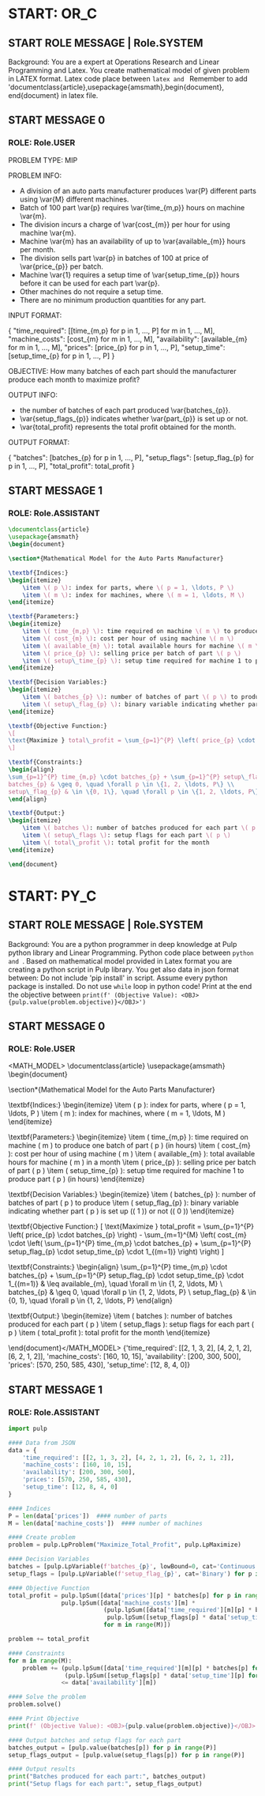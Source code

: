 # START: OR_C 
## START ROLE MESSAGE | Role.SYSTEM 
Background: You are a expert at Operations Research and Linear Programming and Latex. You create mathematical model of given problem in LATEX format. Latex code place between ```latex and ``` Remember to add 'documentclass{article},usepackage{amsmath},begin{document}, end{document} in latex file. 
## START MESSAGE 0 
### ROLE: Role.USER
<DESCRIPTION>
PROBLEM TYPE: MIP

PROBLEM INFO:

- A division of an auto parts manufacturer produces \var{P} different parts using \var{M} different machines.
- Batch of 100 part \var{p} requires \var{time_{m,p}} hours on machine \var{m}.
- The division incurs a charge of \var{cost_{m}} per hour for using machine \var{m}.
- Machine \var{m} has an availability of up to \var{available_{m}} hours per month.
- The division sells part \var{p} in batches of 100 at price of \var{price_{p}} per batch.
- Machine \var{1} requires a setup time of \var{setup_time_{p}} hours before it can be used for each part \var{p}.
- Other machines do not require a setup time.
- There are no minimum production quantities for any part.

INPUT FORMAT: 

{
    "time_required": [[time_{m,p} for p in 1, ..., P] for m in 1, ..., M],
    "machine_costs": [cost_{m} for m in 1, ..., M],
    "availability": [available_{m} for m in 1, ..., M],
    "prices": [price_{p} for p in 1, ..., P],
    "setup_time": [setup_time_{p} for p in 1, ..., P]
}

OBJECTIVE: How many batches of each part should the manufacturer produce each month to maximize profit?

OUTPUT INFO:

- the number of batches of each part produced \var{batches_{p}}.
- \var{setup_flags_{p}} indicates whether \var{part_{p}} is set up or not.
- \var{total_profit} represents the total profit obtained for the month.

OUTPUT FORMAT:

{
    "batches": [batches_{p} for p in 1, ..., P],
    "setup_flags": [setup_flag_{p} for p in 1, ..., P],
    "total_profit": total_profit
}
</DESCRIPTION>


## START MESSAGE 1 
### ROLE: Role.ASSISTANT
```latex
\documentclass{article}
\usepackage{amsmath}
\begin{document}

\section*{Mathematical Model for the Auto Parts Manufacturer}

\textbf{Indices:}
\begin{itemize}
    \item \( p \): index for parts, where \( p = 1, \ldots, P \)
    \item \( m \): index for machines, where \( m = 1, \ldots, M \)
\end{itemize}

\textbf{Parameters:}
\begin{itemize}
    \item \( time_{m,p} \): time required on machine \( m \) to produce one batch of part \( p \) (in hours)
    \item \( cost_{m} \): cost per hour of using machine \( m \)
    \item \( available_{m} \): total available hours for machine \( m \) in a month
    \item \( price_{p} \): selling price per batch of part \( p \)
    \item \( setup\_time_{p} \): setup time required for machine 1 to produce part \( p \) (in hours)
\end{itemize}

\textbf{Decision Variables:}
\begin{itemize}
    \item \( batches_{p} \): number of batches of part \( p \) to produce
    \item \( setup\_flag_{p} \): binary variable indicating whether part \( p \) is set up (\( 1 \)) or not (\( 0 \))
\end{itemize}

\textbf{Objective Function:}
\[
\text{Maximize } total\_profit = \sum_{p=1}^{P} \left( price_{p} \cdot batches_{p} \right) - \sum_{m=1}^{M} \left( cost_{m} \cdot \left( \sum_{p=1}^{P} time_{m,p} \cdot batches_{p} + \sum_{p=1}^{P} setup\_flag_{p} \cdot setup\_time_{p} \cdot 1_{(m=1)} \right) \right)
\]

\textbf{Constraints:}
\begin{align}
\sum_{p=1}^{P} time_{m,p} \cdot batches_{p} + \sum_{p=1}^{P} setup\_flag_{p} \cdot setup\_time_{p} \cdot 1_{(m=1)} & \leq available_{m}, \quad \forall m \in \{1, 2, \ldots, M\} \\
batches_{p} & \geq 0, \quad \forall p \in \{1, 2, \ldots, P\} \\
setup\_flag_{p} & \in \{0, 1\}, \quad \forall p \in \{1, 2, \ldots, P\}
\end{align}

\textbf{Output:}
\begin{itemize}
    \item \( batches \): number of batches produced for each part \( p \)
    \item \( setup\_flags \): setup flags for each part \( p \)
    \item \( total\_profit \): total profit for the month
\end{itemize}

\end{document}
```

# START: PY_C 
## START ROLE MESSAGE | Role.SYSTEM 
Background: You are a python programmer in deep knowledge at Pulp python library and Linear Programming. Python code place between ```python and ```. Based on mathematical model provided in Latex format you are creating a python script in Pulp library. You get also data in json format between: <DATA></DATA> Do not include 'pip install' in script. Assume every python package is installed. Do not use `while` loop in python code! Print at the end the objective between <OBJ></OBJ> `print(f' (Objective Value): <OBJ>{pulp.value(problem.objective)}</OBJ>')` 
## START MESSAGE 0 
### ROLE: Role.USER
<MATH_MODEL>
\documentclass{article}
\usepackage{amsmath}
\begin{document}

\section*{Mathematical Model for the Auto Parts Manufacturer}

\textbf{Indices:}
\begin{itemize}
    \item \( p \): index for parts, where \( p = 1, \ldots, P \)
    \item \( m \): index for machines, where \( m = 1, \ldots, M \)
\end{itemize}

\textbf{Parameters:}
\begin{itemize}
    \item \( time_{m,p} \): time required on machine \( m \) to produce one batch of part \( p \) (in hours)
    \item \( cost_{m} \): cost per hour of using machine \( m \)
    \item \( available_{m} \): total available hours for machine \( m \) in a month
    \item \( price_{p} \): selling price per batch of part \( p \)
    \item \( setup\_time_{p} \): setup time required for machine 1 to produce part \( p \) (in hours)
\end{itemize}

\textbf{Decision Variables:}
\begin{itemize}
    \item \( batches_{p} \): number of batches of part \( p \) to produce
    \item \( setup\_flag_{p} \): binary variable indicating whether part \( p \) is set up (\( 1 \)) or not (\( 0 \))
\end{itemize}

\textbf{Objective Function:}
\[
\text{Maximize } total\_profit = \sum_{p=1}^{P} \left( price_{p} \cdot batches_{p} \right) - \sum_{m=1}^{M} \left( cost_{m} \cdot \left( \sum_{p=1}^{P} time_{m,p} \cdot batches_{p} + \sum_{p=1}^{P} setup\_flag_{p} \cdot setup\_time_{p} \cdot 1_{(m=1)} \right) \right)
\]

\textbf{Constraints:}
\begin{align}
\sum_{p=1}^{P} time_{m,p} \cdot batches_{p} + \sum_{p=1}^{P} setup\_flag_{p} \cdot setup\_time_{p} \cdot 1_{(m=1)} & \leq available_{m}, \quad \forall m \in \{1, 2, \ldots, M\} \\
batches_{p} & \geq 0, \quad \forall p \in \{1, 2, \ldots, P\} \\
setup\_flag_{p} & \in \{0, 1\}, \quad \forall p \in \{1, 2, \ldots, P\}
\end{align}

\textbf{Output:}
\begin{itemize}
    \item \( batches \): number of batches produced for each part \( p \)
    \item \( setup\_flags \): setup flags for each part \( p \)
    \item \( total\_profit \): total profit for the month
\end{itemize}

\end{document}</MATH_MODEL>
<DATA>
{'time_required': [[2, 1, 3, 2], [4, 2, 1, 2], [6, 2, 1, 2]], 'machine_costs': [160, 10, 15], 'availability': [200, 300, 500], 'prices': [570, 250, 585, 430], 'setup_time': [12, 8, 4, 0]}</DATA>


## START MESSAGE 1 
### ROLE: Role.ASSISTANT
```python
import pulp

#### Data from JSON
data = {
    'time_required': [[2, 1, 3, 2], [4, 2, 1, 2], [6, 2, 1, 2]],
    'machine_costs': [160, 10, 15],
    'availability': [200, 300, 500],
    'prices': [570, 250, 585, 430],
    'setup_time': [12, 8, 4, 0]
}

#### Indices
P = len(data['prices'])  #### number of parts
M = len(data['machine_costs'])  #### number of machines

#### Create problem
problem = pulp.LpProblem("Maximize_Total_Profit", pulp.LpMaximize)

#### Decision Variables
batches = [pulp.LpVariable(f'batches_{p}', lowBound=0, cat='Continuous') for p in range(P)]
setup_flags = [pulp.LpVariable(f'setup_flag_{p}', cat='Binary') for p in range(P)]

#### Objective Function
total_profit = pulp.lpSum([data['prices'][p] * batches[p] for p in range(P)]) - \
               pulp.lpSum([data['machine_costs'][m] * 
                           (pulp.lpSum([data['time_required'][m][p] * batches[p] for p in range(P)]) +
                            pulp.lpSum([setup_flags[p] * data['setup_time'][p] for p in range(P)] if m == 0 else 0))
                           for m in range(M)])

problem += total_profit

#### Constraints
for m in range(M):
    problem += (pulp.lpSum([data['time_required'][m][p] * batches[p] for p in range(P)]) +
                (pulp.lpSum([setup_flags[p] * data['setup_time'][p] for p in range(P)]) if m == 0 else 0)
               <= data['availability'][m])

#### Solve the problem
problem.solve()

#### Print Objective
print(f' (Objective Value): <OBJ>{pulp.value(problem.objective)}</OBJ>')

#### Output batches and setup flags for each part
batches_output = [pulp.value(batches[p]) for p in range(P)]
setup_flags_output = [pulp.value(setup_flags[p]) for p in range(P)]

#### Output results
print("Batches produced for each part:", batches_output)
print("Setup flags for each part:", setup_flags_output)
```


